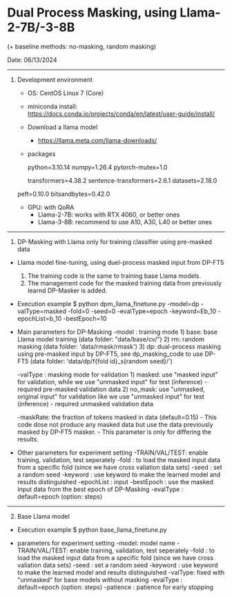 # Dual Process Masking, using Llama-2-7B/-3-8B
 
(+ baseline methods: no-masking, random masking)

Date: 06/13/2024

-------------------------------------------------------------
1. Development environment
    * OS: CentOS Linux 7 (Core)
    * miniconda install: https://docs.conda.io/projects/conda/en/latest/user-guide/install/
    * Download a llama model 
       - https://llama.meta.com/llama-downloads/ 

    * packages         
        
        python=3.10.14
        numpy=1.26.4 
        pytorch-mutex=1.0

        transformers=4.38.2
        sentence-transformers=2.6.1
	datasets=2.18.0

	peft=0.10.0
	bitsandbytes=0.42.0

     * GPU: with QoRA
        - Llama-2-7B: works with RTX 4060, or better ones
        - Llama-3-8B: recommend to use A10, A30, L40 or better ones

----------------------------------------------------------------------
1. DP-Masking with Llama only for training classifier using pre-masked data

* Llama model fine-tuning, using duel-process masked input from DP-FT5

  1) The training code is the same to training base Llama models.
  2) The management code for the masked training data from previously learnd DP-Masker is added.

* Execution example
    $ python dpm_llama_finetune.py -model=dp  -valType=masked 
                                   -fold=0 -seed=0 -evalType=epoch -keyword=Eb_10 -epochList=b_10 -bestEpoch=10

* Main parameters for DP-Masking
    -model : training mode 
        1) base: base Llama model training (data folder: "data/base/cv/")
        2) rm: random masking (data folder: 'data/rmask/rmask')
        3) dp: dual-process masking using pre-masked input by DP-FT5, see dp_masking_code to use DP-FT5 (data folder: 'data/dp/f{fold id}_s{random seed}/')
        
    -valType : masking mode for validation 
        1) masked: use "masked input" for validation, while we use "unmasked input" for test (inference)
            - required pre-masked validation data
        2) no_mask: use "unmasked, original input" for validation like we use "unmasked input" for test (inference) 
            - required unmasked validation data

    -maskRate: the fraction of tokens masked in data (default=0.15)
        - This code dose not produce any masked data but use the data previously masked by DP-FT5 masker.
        - This parameter is only for differing the results.

* Other parameters for experiment setting
    -TRAIN/VAL/TEST: enable training, validation, test seperately 
    -fold : to load the masked input data from a specific fold (since we have cross valiation data sets) 
    -seed : set a random seed
    -keyword : use keyword to make the learned model and results distinguished
    -epochList : input 
    -bestEpoch : use the masked input data from the best epoch of DP-Masking 
    -evalType : default=epoch (option: steps)

--------------------------------------------------------------------------
2. Base Llama model

* Execution example
    $ python base_llama_finetune.py

* parameters for experiment setting
-model: model name
-TRAIN/VAL/TEST: enable training, validation, test seperately 
-fold : to load the masked input data from a specific fold (since we have cross valiation data sets) 
-seed : set a random seed
-keyword : use keyword to make the learned model and results distinguished
-valType: fixed with "unmasked" for base models without masking
-evalType : default=epoch (option: steps)
-patience : patience for early stopping


        

